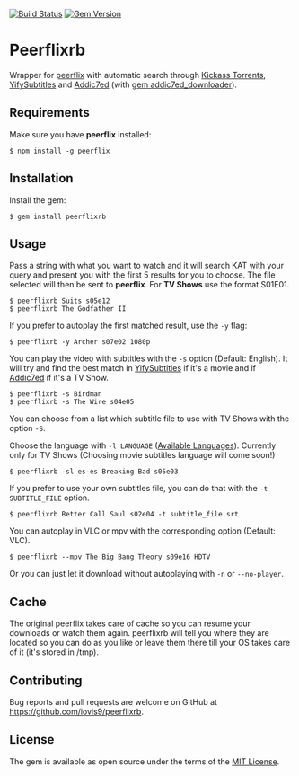 [![Build Status](https://travis-ci.org/iovis9/peerflixrb.svg?branch=master)](https://travis-ci.org/iovis9/peerflixrb) [![Gem Version](https://badge.fury.io/rb/peerflixrb.svg)](https://badge.fury.io/rb/peerflixrb)

# Peerflixrb

Wrapper for [peerflix](https://github.com/mafintosh/peerflix) with automatic search through [Kickass Torrents](kat.cr), [YifySubtitles](http://www.yifysubtitles.com/) and [Addic7ed](http://www.addic7ed.com/) (with [gem addic7ed_downloader](https://github.com/iovis9/addic7ed_downloader)).


## Requirements

Make sure you have **peerflix** installed:

    $ npm install -g peerflix


## Installation
Install the gem:

    $ gem install peerflixrb


## Usage

Pass a string with what you want to watch and it will search KAT with your query and present you with the first 5 results for you to choose. The file selected will then be sent to **peerflix**. For **TV Shows** use the format S01E01.

    $ peerflixrb Suits s05e12
    $ peerflixrb The Godfather II

If you prefer to autoplay the first matched result, use the ```-y``` flag:

    $ peerflixrb -y Archer s07e02 1080p

You can play the video with subtitles with the ```-s``` option (Default: English). It will try and find the best match in [YifySubtitles](http://www.yifysubtitles.com/) if it's a movie and if [Addic7ed](http://www.addic7ed.com/) if it's a TV Show.

    $ peerflixrb -s Birdman
    $ peerflixrb -s The Wire s04e05

You can choose from a list which subtitle file to use with TV Shows with the option ```-S```.

Choose the language with ```-l LANGUAGE``` ([Available Languages](https://github.com/michaelbaudino/addic7ed-ruby/blob/master/lib/addic7ed/common.rb)). Currently only for TV Shows (Choosing movie subtitles language will come soon!)

    $ peerflixrb -sl es-es Breaking Bad s05e03

If you prefer to use your own subtitles file, you can do that with the ```-t SUBTITLE_FILE``` option.

    $ peerflixrb Better Call Saul s02e04 -t subtitle_file.srt

You can autoplay in VLC or mpv with the corresponding option (Default: VLC).

    $ peerflixrb --mpv The Big Bang Theory s09e16 HDTV

Or you can just let it download without autoplaying with ```-n``` or ```--no-player```.


## Cache

The original peerflix takes care of cache so you can resume your downloads or watch them again.
peerflixrb will tell you where they are located so you can do as you like or leave them there till your OS takes care of it (it's stored in /tmp).

## Contributing

Bug reports and pull requests are welcome on GitHub at https://github.com/iovis9/peerflixrb.


## License

The gem is available as open source under the terms of the [MIT License](http://opensource.org/licenses/MIT).
